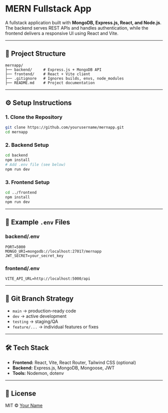 # MERN Fullstack App

A fullstack application built with **MongoDB, Express.js, React, and Node.js**. The backend serves REST APIs and handles authentication, while the frontend delivers a responsive UI using React and Vite.

---

## 📁 Project Structure

```
mernapp/
├── backend/     # Express.js + MongoDB API
├── frontend/    # React + Vite client
├── .gitignore   # Ignores builds, envs, node_modules
├── README.md    # Project documentation
```

---

## ⚙️ Setup Instructions

### 1. Clone the Repository

```bash
git clone https://github.com/yourusername/mernapp.git
cd mernapp
```

### 2. Backend Setup

```bash
cd backend
npm install
# Add .env file (see below)
npm run dev
```

### 3. Frontend Setup

```bash
cd ../frontend
npm install
npm run dev
```

---

## 🔐 Example `.env` Files

### backend/.env

```
PORT=5000
MONGO_URI=mongodb://localhost:27017/mernapp
JWT_SECRET=your_secret_key
```

### frontend/.env

```
VITE_API_URL=http://localhost:5000/api
```

---

## 🌿 Git Branch Strategy

* `main` → production-ready code
* `dev` → active development
* `testing` → staging/QA
* `feature/...` → individual features or fixes

---

## 🛠️ Tech Stack

* **Frontend:** React, Vite, React Router, Tailwind CSS (optional)
* **Backend:** Express.js, MongoDB, Mongoose, JWT
* **Tools:** Nodemon, dotenv

---

## 📄 License

MIT © [Your Name](https://github.com/yourusername)
